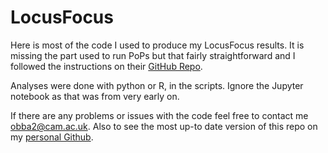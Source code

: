 
# LocusFocus

Here is most of the code I used to produce my LocusFocus results. It is missing the part used to run PoPs but that fairly straightforward and I followed the instructions on their [GitHub Repo](https://github.com/FinucaneLab/pops).

Analyses were done with python or R, in the scripts. Ignore the Jupyter notebook as that was from very early on.

If there are any problems or issues with the code feel free to contact me obba2@cam.ac.uk. Also to see the most up-to date version of this repo on my [personal Github](https://github.com/Tobi1kenobi/locus-focus).
